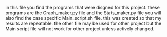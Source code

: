 in this file you find the programs that were disgned for this project. these programs are the Graph_maker.py file and the Stats_maker.py file 
you will also find the case specific Main_script.sh file. this was created so that my results are repeatable. the other file may be used for other project but the Main script file will not work for other project unless actively changed.  
